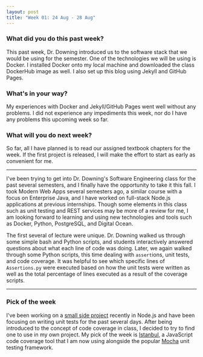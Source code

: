 ```yaml
---
layout: post
title: "Week 01: 24 Aug - 28 Aug"
---
```


### What did you do this past week?
This past week, Dr. Downing introduced us to the software stack that we would be using for the semester. One of the technologies we will be using is Docker. I installed Docker onto my local machine and downloaded the class DockerHub image as well. I also set up this blog using Jekyll and GitHub Pages.

### What's in your way?
My experiences with Docker and Jekyll/GitHub Pages went well without any problems. I did not experience any impediments this week, nor do I have any problems this upcoming week so far.

### What will you do next week?
So far, all I have planned is to read our assigned textbook chapters for the week. If the first project is released, I will make the effort to start as early as convenient for me.

---

I've been trying to get into Dr. Downing's Software Engineering class for the past several semesters, and I finally have the opportunity to take it this fall. I took Modern Web Apps several semesters ago, a similar course with a focus on Enterprise Java, and I have worked on full-stack Node.js applications at previous internships. Though some elements in this class such as unit testing and REST services may be more of a review for me, I am looking forward to learning and using new technologies and tools such as Docker, Python, PostgreSQL, and Digital Ocean.

The first several of lecture were unique. Dr. Downing walked us through some simple bash and Python scripts, and students interactively answered questions about what each line of code was doing. Later, we again walked through some Python scripts, this time dealing with ```assert```ions, unit tests, and code coverage. It was helpful to see which specific lines of ```Assertions.py``` were executed based on how the unit tests were written as well as the total percentage of lines executed as a result of the coverage scripts.

---

### Pick of the week
I've been working on a [small side project](https://github.com/budang/math-stats) recently in Node.js and have been focusing on writing unit tests for the past several days. After being introduced to the concept of code coverage in class, I decided to try to find one to use in my own project. My pick of the week is [Istanbul](https://www.npmjs.com/package/istanbul), a JavaScript code coverage tool that I am now using alongside the popular [Mocha](https://www.npmjs.com/package/mocha) unit testing framework.